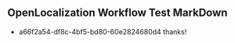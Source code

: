 ## OpenLocalization Workflow Test MarkDown
* a66f2a54-df8c-4bf5-bd80-60e2824680d4 thanks!

<!--HONumber=Jul16_HO4-->


